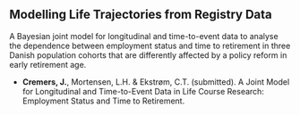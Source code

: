 ## Modelling Life Trajectories from Registry Data

A Bayesian joint model for longitudinal and time-to-event data to analyse the
dependence between employment status and time to retirement in three Danish
population cohorts that are differently affected by a policy reform in early
retirement age.

- **Cremers, J.**, Mortensen, L.H. & Ekstrøm, C.T. (submitted). A Joint Model for Longitudinal and Time-to-Event Data in Life Course Research: Employment Status and Time to Retirement.

